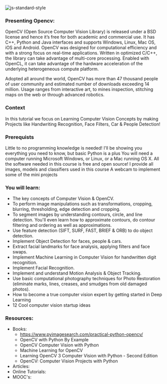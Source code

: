 ![js-standard-style](https://upload.wikimedia.org/wikipedia/commons/5/53/OpenCV_Logo_with_text.png)
### Presenting Opencv:
OpenCV (Open Source Computer Vision Library) is released under a BSD license and hence it’s free for both academic and commercial use. It has C++, Python and Java interfaces and supports Windows, Linux, Mac OS, iOS and Android. OpenCV was designed for computational efficiency and with a strong focus on real-time applications. Written in optimized C/C++, the library can take advantage of multi-core processing. Enabled with OpenCL, it can take advantage of the hardware acceleration of the underlying heterogeneous compute platform.

Adopted all around the world, OpenCV has more than 47 thousand people of user community and estimated number of downloads exceeding 14 million. Usage ranges from interactive art, to mines inspection, stitching maps on the web or through advanced robotics.

### Context
In this tutorial we focus on Learning Computer Vision Concepts by making Projects like Handwriting Recognition, Face Filters, Car & People Detection!

### Prerequists
Little to no programming knowledge is needed! I'll be showing you everything you need to know, but basic Python is a plus
You will need a computer running Microsoft Windows, or Linux, or a Mac running OS X.
All the software needed in this course is free and open source! I provide all images, models and classifiers used in this course
A webcam to implement some of the mini projects

### You will learn:
- The key concepts of Computer Vision & OpenCV.
- To perform image manipulations such as transformations, cropping, blurring, thresholding, edge detection and cropping.
- To segment images by understanding contours, circle, and line detection. You'll even learn how to approximate contours, do contour filtering and ordering as well as approximations.
- Use feature detection (SIFT, SURF, FAST, BRIEF & ORB) to do object detection.
- Implement Object Detection for faces, people & cars.
- Extract facial landmarks for face analysis, applying filters and face swaps.
- Implement Machine Learning in Computer Vision for handwritten digit recognition.
- Implement Facial Recognition.
- Implement and understand Motion Analysis & Object Tracking.
- Use basic computational photography techniques for Photo Restoration (eliminate marks, lines, creases, and smudges from old damaged photos).
- How to become a true computer vision expert by getting started in Deep Learning
- 12 Cool computer vision startup ideas

### Resources:

- Books:
    - https://www.pyimagesearch.com/practical-python-opencv/
    - OpenCV with Python By Example
    - OpenCV Computer Vision with Python
    - Machine Learning for OpenCV
    - Learning OpenCV 3 Computer Vision with Python - Second Edition
    - OpenCV: Computer Vision Projects with Python
- Articles:
- Online Tutorials:
- MOOC's:







